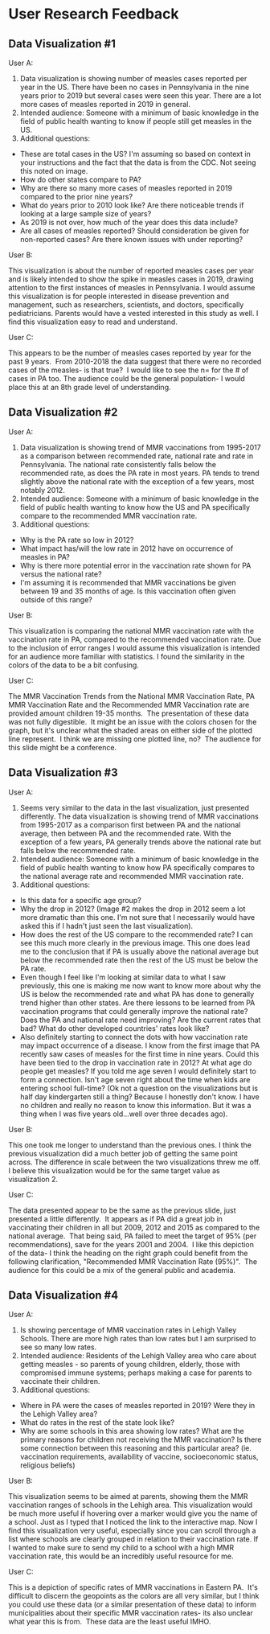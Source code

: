 # User Research Feedback

## Data Visualization #1 

User A:

1. Data visualization is showing number of measles cases reported per year in the US. There have been no cases in Pennsylvania in the nine years prior to 2019 but several cases were seen this year. There are a lot more cases of measles reported in 2019 in general.
2. Intended audience: Someone with a minimum of basic knowledge in the field of public health wanting to know if people still get measles in the US. 
3. Additional questions:
 * These are total cases in the US? I'm assuming so based on context in your instructions and the fact that the data is from the CDC. Not seeing this noted on image. 
 * How do other states compare to PA?
 * Why are there so many more cases of measles reported in 2019 compared to the prior nine years?
 * What do years prior to 2010 look like? Are there noticeable trends if looking at a large sample size of years?
 * As 2019 is not over, how much of the year does this data include?
  * Are all cases of measles reported? Should consideration be given for non-reported cases? Are there known issues with under reporting?

User B:

This visualization is about the number of reported measles cases per year and is likely intended to show the spike in measles cases in 2019, drawing attention to the first instances of measles in Pennsylvania. I would assume this visualization is for people interested in disease prevention and management, such as researchers, scientists, and doctors, specifically pediatricians. Parents would have a vested interested in this study as well. I find this visualization easy to read and understand.

User C:

This appears to be the number of measles cases reported by year for the past 9 years.  From 2010-2018 the data suggest that there were no recorded cases of the measles- is that true?  I would like to see the n= for the # of cases in PA too. The audience could be the general population- I would place this at an 8th grade level of understanding.

## Data Visualization #2 

User A:

1. Data visualization is showing trend of MMR vaccinations from 1995-2017 as a comparison between recommended rate, national rate and rate in Pennsylvania. The national rate consistently falls below the recommended rate, as does the PA rate in most years. PA tends to trend slightly above the national rate with the exception of a few years, most notably 2012.
2. Intended audience: Someone with a minimum of basic knowledge in the field of public health wanting to know how the US and PA specifically compare to the recommended MMR vaccination rate.
3. Additional questions:
 * Why is the PA rate so low in 2012?
 * What impact has/will the low rate in 2012 have on occurrence of measles in PA?
 * Why is there more potential error in the vaccination rate shown for PA versus the national rate?
 * I'm assuming it is recommended that MMR vaccinations be given between 19 and 35 months of age. Is this vaccination often given outside of this range?
      
User B:

This visualization is comparing the national MMR vaccination rate with the vaccination rate in PA, compared to the recommended vaccination rate. Due to the inclusion of error ranges I would assume this visualization is intended for an audience more familiar with statistics. I found the similarity in the colors of the data to be a bit confusing.

User C:

The MMR Vaccination Trends from the National MMR Vaccination Rate, PA MMR Vaccination Rate and the Recommended MMR Vaccination rate are provided amount children 19-35 months.  The presentation of these data was not fully digestible.  It might be an issue with the colors chosen for the graph, but it's unclear what the shaded areas on either side of the plotted line represent.  I think we are missing one plotted line, no?  The audience for this slide might be a conference.

## Data Visualization #3 

User A:

1. Seems very similar to the data in the last visualization, just presented differently. The data visualization is showing trend of MMR vaccinations from 1995-2017 as a comparison first between PA and the national average, then between PA and the recommended rate. With the exception of a few years, PA generally trends above the national rate but falls below the recommended rate.
2. Intended audience: Someone with a minimum of basic knowledge in the field of public health wanting to know how PA specifically compares to the national average rate and recommended MMR vaccination rate.
3. Additional questions:
 * Is this data for a specific age group?
 * Why the drop in 2012? (Image #2 makes the drop in 2012 seem a lot more dramatic than this one. I'm not sure that I necessarily would have asked this if I hadn't just seen the last visualization).
 * How does the rest of the US compare to the recommended rate? I can see this much more clearly in the previous image. This one does lead me to the conclusion that if PA is usually above the national average but below the recommended rate then the rest of the US must be below the PA rate.
 * Even though I feel like I'm looking at similar data to what I saw previously, this one is making me now want to know more about why the US is below the recommended rate and what PA has done to generally trend higher than other states. Are there lessons to be learned from PA vaccination programs that could generally improve the national rate? Does the PA and national rate need improving? Are the current rates that bad? What do other developed countries' rates look like?
 * Also definitely starting to connect the dots with how vaccination rate may impact occurrence of a disease. I know from the first image that PA recently saw cases of measles for the first time in nine years. Could this have been tied to the drop in vaccination rate in 2012? At what age do people get measles? If you told me age seven I would definitely start to form a connection. Isn't age seven right about the time when kids are entering school full-time? (Ok not a question on the visualizations but is half day kindergarten still a thing? Because I honestly don't know. I have no children and really no reason to know this information. But it was a thing when I was five years old...well over three decades ago).  

User B:

This one took me longer to understand than the previous ones. I think the previous visualization did a much better job of getting the same point across. The difference in scale between the two visualizations threw me off. I believe this visualization would be for the same target value as visualization 2.

User C:

The data presented appear to be the same as the previous slide, just presented a little differently.  It appears as if PA did a great job in vaccinating their children in all but 2009, 2012 and 2015 as compared to the national average.  That being said, PA failed to meet the target of 95% (per recommendations), save for the years 2001 and 2004.  I like this depiction of the data- I think the heading on the right graph could benefit from the following clarification, "Recommended MMR Vaccination Rate (95%)".  The audience for this could be a mix of the general public and academia.

## Data Visualization #4 

User A:

1. Is showing percentage of MMR vaccination rates in Lehigh Valley Schools. There are more high rates than low rates but I am surprised to see so many low rates.
2. Intended audience: Residents of the Lehigh Valley area who care about getting measles - so parents of young children, elderly, those with compromised immune systems; perhaps making a case for parents to vaccinate their children.
3. Additional questions:
* Where in PA were the cases of measles reported in 2019? Were they in the Lehigh Valley area? 
* What do rates in the rest of the state look like?
* Why are some schools in this area showing low rates? What are the primary reasons for children not receiving the MMR vaccination? Is there some connection between this reasoning and this particular area? (ie. vaccination requirements, availability of vaccine, socioeconomic status, religious beliefs)

User B:

This visualization seems to be aimed at parents, showing them the MMR vaccination ranges of schools in the Lehigh area. This visualization would be much more useful if hovering over a marker would give you the name of a school. Just as I typed that I noticed the link to the interactive map. Now I find this visualization very useful, especially since you can scroll through a list where schools are clearly grouped in relation to their vaccination rate. If I wanted to make sure to send my child to a school with a high MMR vaccination rate, this would be an incredibly useful resource for me.

User C:

This is a depiction of specific rates of MMR vaccinations in Eastern PA.  It's difficult to discern the geopoints as the colors are all very similar, but I think you could use these data (or a similar presentation of these data) to inform municipalities about their specific MMR vaccination rates- its also unclear what year this is from.  These data are the least useful IMHO.


